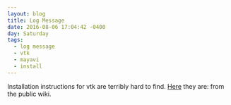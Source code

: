 ```yaml
---
layout: blog
title: Log Message
date: 2016-08-06 17:04:42 -0400
day: Saturday
tags:
  - log message
  - vtk
  - mayavi
  - install
---
```


Installation instructions for vtk are terribly hard to find. [Here](http://www.vtk.org/Wiki/VTK/Configure_and_Build) they are: from the public wiki. 